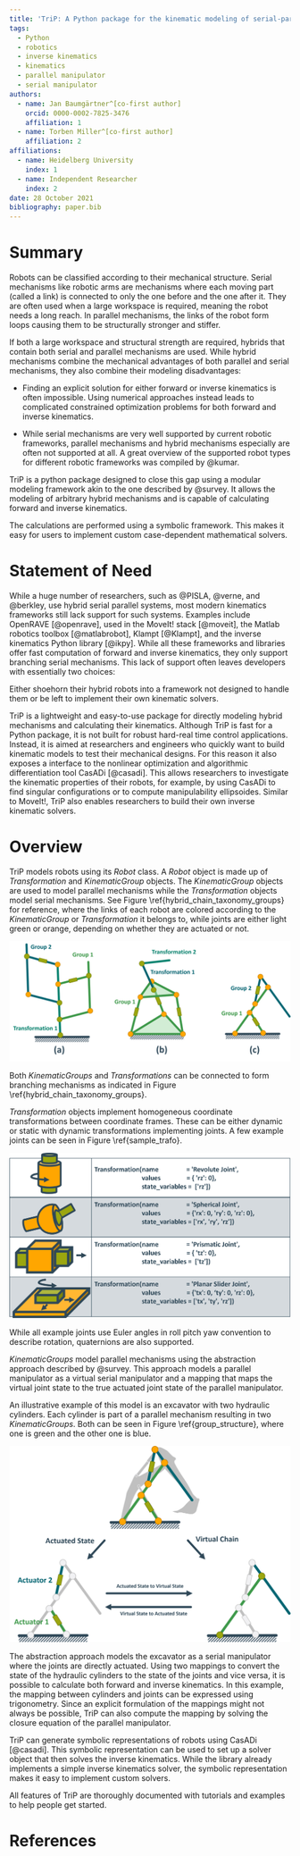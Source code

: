 ```yaml
---
title: 'TriP: A Python package for the kinematic modeling of serial-parallel hybrid robots'
tags:
  - Python
  - robotics
  - inverse kinematics
  - kinematics
  - parallel manipulator
  - serial manipulator
authors:
  - name: Jan Baumgärtner^[co-first author]
    orcid: 0000-0002-7825-3476
    affiliation: 1
  - name: Torben Miller^[co-first author]
    affiliation: 2
affiliations:
  - name: Heidelberg University
    index: 1
  - name: Independent Researcher
    index: 2
date: 28 October 2021
bibliography: paper.bib
---
```


# Summary

​Robots can be classified according to their mechanical structure.
Serial mechanisms like robotic arms are mechanisms where each moving part (called a link) is connected to only the one before and the one after it.
They are often used when a large workspace is required, meaning the robot needs a long reach.
In parallel mechanisms, the links of the robot form loops causing them to be structurally stronger and stiffer.

If both a large workspace and structural strength are required, hybrids that contain both serial and parallel mechanisms are used.
While hybrid mechanisms combine the mechanical advantages of both parallel and serial mechanisms, they also combine their modeling disadvantages:

* Finding an explicit solution for either forward or inverse kinematics is often impossible.
Using numerical approaches instead leads to complicated constrained optimization problems for both forward and inverse kinematics.

* While serial mechanisms are very well supported by current robotic frameworks, parallel mechanisms and hybrid mechanisms especially are often not supported at all.
A great overview of the supported robot types for different robotic frameworks was compiled by @kumar.

TriP is a python package designed to close this gap using a modular modeling framework akin to the one described by @survey.
It allows the modeling of arbitrary hybrid mechanisms and is capable of calculating forward and inverse kinematics.

The calculations are performed using a symbolic framework.
This makes it easy for users to implement custom case-dependent mathematical solvers.

# Statement of Need
While a huge number of researchers, such as @PISLA, @verne, and @berkley, use hybrid serial parallel systems, most modern kinematics frameworks still lack support for such systems.
Examples include OpenRAVE [@openrave], used in the MoveIt! stack [@moveit], the Matlab robotics toolbox [@matlabrobot], Klampt [@Klampt], and the inverse kinematics Python library [@ikpy].
While all these frameworks and libraries offer fast computation of forward and inverse kinematics, they only support branching serial mechanisms.
This lack of support often leaves developers with essentially two choices:

Either shoehorn their hybrid robots into a framework not designed to handle them or be left to implement their own kinematic solvers.

TriP is a lightweight and easy-to-use package for directly modeling hybrid mechanisms and calculating their kinematics.
Although TriP is fast for a Python package, it is not built for robust hard-real time control applications.
Instead, it is aimed at researchers and engineers who quickly want to build kinematic models to test their mechanical designs.
For this reason it also exposes a interface to the nonlinear optimization and algorithmic differentiation tool CasADi [@casadi].
This allows researchers to investigate the kinematic properties of their robots, for example, by using CasADi to find singular configurations or to compute manipulability ellipsoides.
Similar to MoveIt!, TriP also enables researchers to build their own inverse kinematic solvers.


# Overview

TriP models robots using its *Robot* class.
A *Robot* object is made up of *Transformation* and *KinematicGroup* objects. The *KinematicGroup* objects are used to model parallel mechanisms while the *Transformation* objects model serial mechanisms. See Figure \ref{hybrid_chain_taxonomy_groups} for reference, where the links of each robot are colored according to the *KinematicGroup* or *Transformation* it belongs to, while joints are either light green or orange, depending on whether they are actuated or not.

![Different Hybrid Robot types and their object structure \label{hybrid_chain_taxonomy_groups}](hybrid_chain_taxonomy_groups.png)

Both *KinematicGroups* and *Transformations* can be connected to form branching mechanisms as indicated in Figure \ref{hybrid_chain_taxonomy_groups}.

*Transformation* objects implement homogeneous coordinate transformations between coordinate frames.
These can be either dynamic or static with dynamic transformations implementing joints.
A few example joints can be seen in Figure \ref{sample_trafo}.

![Sample Joints using the Transformation class \label{sample_trafo}](sample_transformations.png)

While all example joints use Euler angles in roll pitch yaw convention to describe rotation, quaternions are also supported.

*KinematicGroups* model parallel mechanisms using the abstraction approach described by @survey.
This approach models a parallel manipulator as a virtual serial manipulator and a mapping that maps the virtual joint state to the true actuated joint state of the parallel manipulator.

An illustrative example of this model is an excavator with two hydraulic cylinders.
Each cylinder is part of a parallel mechanism resulting in two *KinematicGroups*. Both can be seen in Figure \ref{group_structure},
where one is green and the other one is blue.

![Excavator Arm build from two Groups (green and blue) \label{group_structure}](group_structure.png)

The abstraction approach models the excavator as a serial manipulator where the joints are directly actuated.
Using two mappings to convert the state of the hydraulic cylinders to the state of the joints and vice versa, it is possible to calculate both forward and inverse kinematics.
In this example, the mapping between cylinders and joints can be expressed using trigonometry.
Since an explicit formulation of the mappings might not always be possible, TriP can also compute the mapping by solving the closure equation of the parallel manipulator.

TriP can generate symbolic representations of robots using CasADi [@casadi].
This symbolic representation can be used to set up a solver object that then solves the inverse kinematics.
While the library already implements a simple inverse kinematics solver, the symbolic representation makes it easy to implement custom solvers.

All features of TriP are thoroughly documented with tutorials and examples to help people get started.

# References

